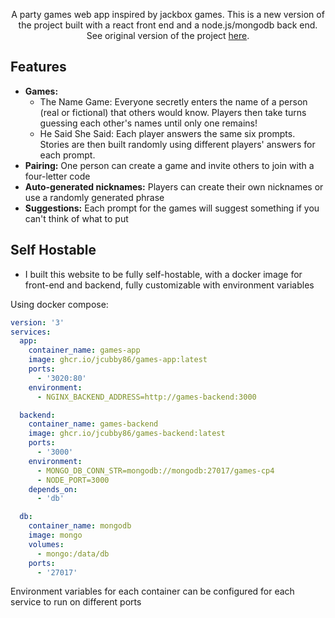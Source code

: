 <p align="center">
  A party games web app inspired by jackbox games. This is a new version of the project built with a react front end and a node.js/mongodb back end. See original version of the project <a href="https://github.com/jcubby86/games">here</a>.
</p>

## Features

- **Games:**
  - The Name Game: Everyone secretly enters the name of a person (real or fictional) that others would know. Players then take turns guessing each other's names until only one remains!
  - He Said She Said: Each player answers the same six prompts. Stories are then built randomly using different players' answers for each prompt.
- **Pairing:** One person can create a game and invite others to join with a four-letter code
- **Auto-generated nicknames:** Players can create their own nicknames or use a randomly generated phrase
- **Suggestions:** Each prompt for the games will suggest something if you can't think of what to put

## Self Hostable

- I built this website to be fully self-hostable, with a docker image for front-end and backend, fully customizable with environment variables

Using docker compose:

```yaml
version: '3'
services:
  app:
    container_name: games-app
    image: ghcr.io/jcubby86/games-app:latest
    ports:
      - '3020:80'
    environment:
      - NGINX_BACKEND_ADDRESS=http://games-backend:3000

  backend:
    container_name: games-backend
    image: ghcr.io/jcubby86/games-backend:latest
    ports:
      - '3000'
    environment:
      - MONGO_DB_CONN_STR=mongodb://mongodb:27017/games-cp4
      - NODE_PORT=3000
    depends_on:
      - 'db'

  db:
    container_name: mongodb
    image: mongo
    volumes:
      - mongo:/data/db
    ports:
      - '27017'
```

Environment variables for each container can be configured for each service to run on different ports
